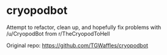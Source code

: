 # cryopodbot
Attempt to refactor, clean up, and hopefully fix problems with /u/CryopodBot from r/TheCryopodToHell

Original repo:
https://github.com/TGWaffles/cryopodbot
